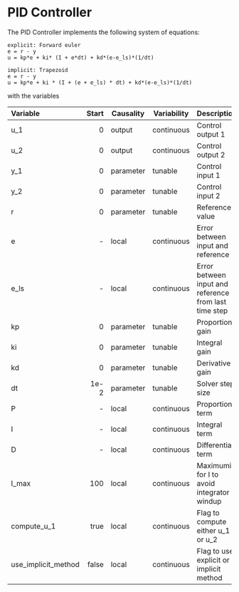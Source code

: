 # PID Controller

The PID Controller implements the following system of equations:

```
explicit: Forward euler
e = r - y
u = kp*e + ki* (I + e*dt) + kd*(e-e_ls)*(1/dt)

implicit: Trapezoid
e = r - y
u = kp*e + ki * (I + (e + e_ls) * dt) + kd*(e-e_ls)*(1/dt)

```

with the variables

| Variable 		| Start | Causality | Variability | Description
|:---------------------|------:|-----------|-------------|:---------------
| u_1      		|     0 | output    | continuous  | Control output 1
| u_2      		|     0 | output    | continuous  | Control output 2
| y_1      		|     0 | parameter | tunable     | Control input 1 
| y_2      		|     0 | parameter | tunable     | Control input 2
| r        		|     0 | parameter | tunable     | Reference value
| e        		|     - | local     | continuous  | Error between input and reference
| e_ls     		|     - | local     | continuous  | Error between input and reference from last time step
| kp       		|     0 | parameter | tunable     | Proportional gain
| ki       		|     0 | parameter | tunable     | Integral gain
| kd       		|     0 | parameter | tunable     | Derivative gain
| dt       		|  1e-2 | parameter | tunable     | Solver step size
| P        		|     - | local     | continuous  | Proportional term
| I        		|     - | local     | continuous  | Integral term
| D        		|     - | local     | continuous  | Differential term
| I_max    		|   100 | local     | continuous  | Maximumim for I to avoid integrator windup
| compute_u_1   	|  true | local     | continuous  | Flag to compute either u_1 or u_2
| use_implicit_method  | false | local     | continuous  | Flag to use explicit or implicit method

